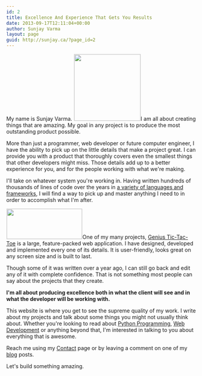 ```yaml
---
id: 2
title: Excellence And Experience That Gets You Results
date: 2013-09-17T12:11:04+00:00
author: Sunjay Varma
layout: page
guid: http://sunjay.ca/?page_id=2
---
```

My name is Sunjay Varma. <img class="alignright  wp-image-274 responsive-hide-sm" style="border: 1px solid #EEE;" src="http://sunjay.ca/wp-content/uploads/2013/09/IGP8228_square.jpg" alt="" width="176" height="176" />I am all about creating things that are amazing. My goal in any project is to produce the most outstanding product possible.

More than just a programmer, web developer or future computer engineer, I have the ability to pick up on the little details that make a project great. I can provide you with a product that thoroughly covers even the smallest things that other developers might miss. Those details add up to a better experience for you, and for the people working with what we're making.

I'll take on whatever system you're working in. Having written hundreds of thousands of lines of code over the years in [a variety of languages and frameworks](http://sunjay.ca/2013/10/18/a-long-list-of-beautiful-things/), I will find a way to pick up and master anything I need to in order to accomplish what I'm after.

<a href="https://geniustictactoe.com/" target="_blank"><img class="alignright wp-image-277 size-full responsive-block-sm" style="border: 1px solid #EEE;" title="Genius Tic-Tac-Toe" src="http://sunjay.ca/wp-content/uploads/2013/09/threedevicesizes_200x80.png" alt="" width="200" height="80" /></a>One of my many projects, <a href="https://geniustictactoe.com/" target="_blank">Genius Tic-Tac-Toe</a> is a large, feature-packed web application. I have designed, developed and implemented every one of its details. It is user-friendly, looks great on any screen size and is built to last.

Though some of it was written over a year ago, I can still go back and edit any of it with complete confidence. That is not something most people can say about the projects that they create.

**I'm all about producing excellence both in what the client will see and in what the developer will be working with.**

This website is where you get to see the supreme quality of my work. I write about my projects and talk about some things you might not usually think about. Whether you're looking to read about [Python Programming](http://sunjay.ca/category/python/), [Web Development](http://sunjay.ca/category/web-dev/) or anything beyond that, I'm interested in talking to you about everything that is awesome.

Reach me using my <a title="Contact" href="http://sunjay.ca/contact/" target="_blank">Contact</a> page or by leaving a comment on one of my <a title="Blog" href="http://sunjay.ca/blog/" target="_blank">blog</a> posts.

Let's build something amazing.

&nbsp;